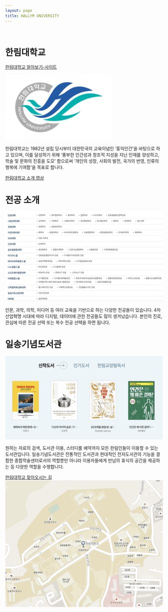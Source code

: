 ```yaml
---
layout: page
title: HALLYM UNIVERSITY
---
```


<br/>


# 한림대학교
[한림대학교 알아보기-사이트](https://www.hallym.ac.kr)
	
![한림대](https://raw.githubusercontent.com/geniee2/geniee2.github.io/master/assets/img/hl.jpeg)


한림대학교는 1982년 설립 당시부터 대한민국의 교육이념인 ‘홍익인간’을 바탕으로 하고 있으며, 이를 달성하기 위해 ‘풍부한 인간성과 창조적 지성을 지닌 인재를 양성하고, 학술 및 문화의 진흥을 도모’ 함으로써 ‘개인의 성장, 사회의 발전, 국가의 번영, 인류의 행복에 기여함’을 목표로 합니다.

[한림대학교 소개 영상](https://youtu.be/kPF0b71r7GU)



# 전공 소개

![전공](https://raw.githubusercontent.com/geniee2/geniee2.github.io/master/assets/img/mj.jpg)



인문, 과학, 의학, 미디어 등 여러 교육을 기반으로 하는 다양한 전공들이 있습니다. 4차 산업혁명 시대에 따라 디지털, 데이터에 관한 전공들도 많이 생겨났습니다. 본인의 진로, 관심에 따른 전공 선택 또는 복수 전공 선택을 하면 됩니다. 



 # 일송기념도서관

![도서관](https://raw.githubusercontent.com/geniee2/geniee2.github.io/master/assets/img/dg.jpg)



원하는 자료의 검색, 도서관 이용, 스터디룸 예약까지 모든 한림인들이 이용할 수 있는 도서관입니다. 일송기념도서관은 전통적인 도서관과 현대적인 전자도서관의 기능을 결합한 종합학술센터로서의 역할뿐만 아니라 이용자들에게 만남의 휴식의 공간을 제공하는 등 다양한 역할을 수행합니다.








[한림대학교 찾아오시는 길](https://www.google.co.kr/maps/place/한림대학교/@37.8863021,127.7359628,17z/data=!3m1!4b1!4m5!3m4!1s0x3562e5e939c43ac7:0x2419c3aa2130905c!8m2!3d37.8862979!4d127.7381568?hl=ko)
![지도](https://raw.githubusercontent.com/geniee2/geniee2.github.io/master/assets/img/스크린샷%202021-04-13%20오전%202.36.33.png)




